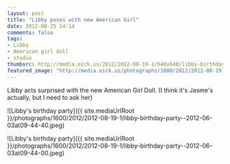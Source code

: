 ```yaml
---
layout: post
title: "Libby poses with new American Girl"
date: 2012-08-25 14:14
comments: false
tags: 
- Libby
- American girl doll
- studio
thumbsrc: http://media.eick.us/2012/2012-08-19-1/640x640/libby-birthday-party--2012-06-03at09-44-40.jpeg
featured_image: "http://media.eick.us/photographs/1600/2012/2012-08-19-1/libby-birthday-party--2012-06-03at09-44-40.jpeg"
---
```

Libby acts surprised with the new American Girl Doll.  (I think it's Jasme's actually, but I need to ask her)

![Libby's birthday party]({{ site.mediaUrlRoot }}/photographs/1600/2012/2012-08-19-1/libby-birthday-party--2012-06-03at09-44-40.jpeg)


![Libby's birthday party]({{ site.mediaUrlRoot }}/photographs/1600/2012/2012-08-19-1/libby-birthday-party--2012-06-03at09-44-00.jpeg)

